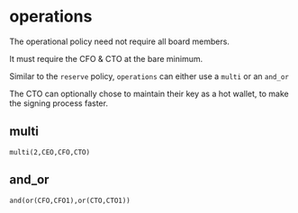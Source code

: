 # operations

The operational policy need not require all board members. 

It must require the CFO & CTO at the bare minimum. 

Similar to the `reserve` policy, `operations` can either use a `multi` or an `and_or`

The CTO can optionally chose to maintain their key as a hot wallet, to make the signing process faster.

## multi
```
multi(2,CEO,CFO,CTO)
```

## and_or
```
and(or(CFO,CFO1),or(CTO,CTO1))
```
 
